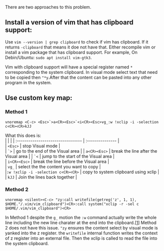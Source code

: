There are two approaches to this problem.

## Install a version of vim that has clipboard support:
Use `vim --version | grep clipboard` to check if vim has clipboard. If it returns `-clipboard` that means it doe not have that. Either recompile vim or install a vim package that has clipboard support. For example, On Debin/Ubuntu: `sudo apt install vim-gtk3`.

Vim with clipboard support will have a special register named `*` corresponding to the system clipboard. In visual mode select text that need to be copied then `"*y`.After that the content can be pasted into any other program in the system.


## Use custom key map:

### Method 1
```
vnoremap <C-c> <Esc>`>a<CR><Esc>`<i<CR><Esc>vg_:w !xclip -i -selection c<CR><CR>kJJ
```
What this does is:  
| | |
| :--------------------------------- | :--------------- |  
| `<Esc>`                            | stop Visual mode |  
| `` `> ``                           | go to the end of the Visual area |
| `a<CR><Esc>`                       | break the line after the Visual area | 
| `` `< ``		                       | jump to the start of the Visual area |  
| `i<CR><Esc>`                       | break the line before the Visual area |  
| `vg_`				                       | select the the content you want to copy |   
|`:w !xclip -i -selection c<CR><CR>` | copy to system clipboard using xclip |  
| `kJJ`					                     | Join the lines back together |  

### Method 2
```vim
vnoremap <silent><C-c> "zy:call writefile(getreg('z', 1, 1), $HOME."/.vim/vim_clipboard")<CR>:call system("xclip -r -sel c $HOME/.vim/vim_clipboard")<CR>
```
In Method 1 despite the `g_` motion the `:w` command actually write the whole line including the new line charater at the end into the clipboard.[[1]] Method 2 does not have this issue. `"zy` ensures the content select by visual mode is yanked into the z register. the `writefile` internal function writes the context of z register into an external file. Then the xclip is called to read the file into the system clipboard. 

[1]: https://vimhelp.org/visual.txt.html#visual-examples
